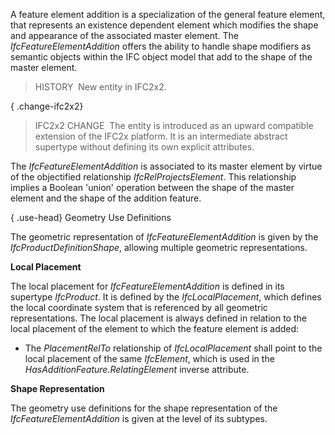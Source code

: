 ﻿A feature element addition is a specialization of the general feature element, that represents an existence dependent element which modifies the shape and appearance of the associated master element. The _IfcFeatureElementAddition_ offers the ability to handle shape modifiers as semantic objects within the IFC object model that add to the shape of the master element.

> HISTORY&nbsp; New entity in IFC2x2.

{ .change-ifc2x2}
> IFC2x2 CHANGE&nbsp; The entity is introduced as an upward compatible extension of the IFC2x platform. It is an intermediate abstract supertype without defining its own explicit attributes.

The _IfcFeatureElementAddition_ is associated to its master element by virtue of the objectified relationship _IfcRelProjectsElement_. This relationship implies a Boolean 'union' operation between the shape of the master element and the shape of the addition feature.

{ .use-head}
Geometry Use Definitions

The geometric representation of _IfcFeatureElementAddition_ is given by the _IfcProductDefinitionShape_, allowing multiple geometric representations.

**Local Placement**

The local placement for _IfcFeatureElementAddition_ is defined in its supertype _IfcProduct_. It is defined by the _IfcLocalPlacement_, which defines the local coordinate system that is referenced by all geometric representations. The local placement is always defined in relation to the local placement of the element to which the feature element is added:

* The _PlacementRelTo_ relationship of _IfcLocalPlacement_ shall point to the local placement of the same _IfcElement_, which is used in the _HasAdditionFeature.RelatingElement_ inverse attribute. 

**Shape Representation**

The geometry use definitions for the shape representation of the _IfcFeatureElementAddition_ is given at the level of its subtypes.